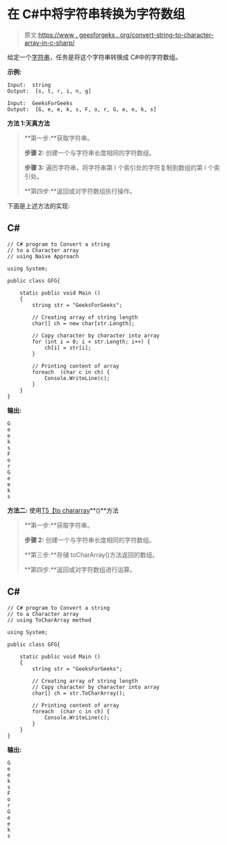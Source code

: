 # 在 C#中将字符串转换为字符数组

> 原文:[https://www . geesforgeks . org/convert-string-to-character-array-in-c-sharp/](https://www.geeksforgeeks.org/convert-string-to-character-array-in-c-sharp/)

给定一个[字符串](https://www.geeksforgeeks.org/c-sharp-string/)，任务是将这个字符串转换成 C#中的字符数组。

**示例:**

```
Input:  string 
Output:  [s, t, r, i, n, g]

Input:  GeeksForGeeks
Output:  [G, e, e, k, s, F, o, r, G, e, e, k, s]  

```

**方法 1:天真方法**

> **第一步:**获取字符串。
> 
> **步骤 2:** 创建一个与字符串长度相同的字符数组。
> 
> **步骤 3:** 遍历字符串，将字符串第 I 个索引处的字符复制到数组的第 I 个索引处。
> 
> **第四步:**返回或对字符数组执行操作。

下面是上述方法的实现:

## C#

```
// C# program to Convert a string 
// to a Character array 
// using Naive Approach 

using System;

public class GFG{

    static public void Main ()
    { 
        string str = "GeeksForGeeks"; 

        // Creating array of string length 
        char[] ch = new char[str.Length]; 

        // Copy character by character into array 
        for (int i = 0; i < str.Length; i++) { 
            ch[i] = str[i]; 
        } 

        // Printing content of array 
        foreach  (char c in ch) { 
            Console.WriteLine(c); 
        } 
    } 
}
```

**输出:**

```
G
e
e
k
s
F
o
r
G
e
e
k
s

```

**方法二:** 使用[T5【to chararray](https://www.geeksforgeeks.org/c-sharp-tochararray-method/)**()**方法

> **第一步:**获取字符串。
> 
> **步骤 2:** 创建一个与字符串长度相同的字符数组。
> 
> **第三步:**存储 toCharArray()方法返回的数组。
> 
> **第四步:**返回或对字符数组进行运算。

## C#

```
// C# program to Convert a string 
// to a Character array 
// using ToCharArray method 

using System;

public class GFG{

    static public void Main ()
    { 
        string str = "GeeksForGeeks"; 

        // Creating array of string length 
        // Copy character by character into array 
        char[] ch = str.ToCharArray();

        // Printing content of array 
        foreach  (char c in ch) { 
            Console.WriteLine(c); 
        } 
    } 
}
```

**输出:**

```
G
e
e
k
s
F
o
r
G
e
e
k
s

```
